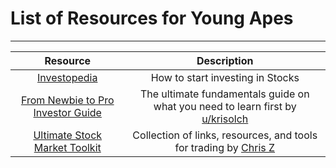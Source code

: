 # List of Resources for Young Apes

---

| Resource      | Description      | 
| :-------------: |:-------------:|
|  [Investopedia](https://www.investopedia.com/articles/basics/06/invest1000.asp) | How to start investing in Stocks | 
|  [From Newbie to Pro Investor Guide](https://www.reddit.com/r/UndervaluedStonks/comments/kheec2/the_ultimate_fundamentals_guide_on_what_you_need/) | The ultimate fundamentals guide on what you need to learn first by [u/krisolch](https://www.reddit.com/user/krisolch/) | 
|  [Ultimate Stock Market Toolkit](https://github.com/ckz8780/market-toolkit#getting-started)  | Collection of links, resources, and tools for trading by [Chris Z](https://github.com/ckz8780) | 

